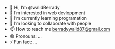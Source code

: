 - 👋 Hi, I’m @walidBerrady
- 👀 I’m interested in web devloppment
- 🌱 I’m currently learning programation
- 💞️ I’m looking to collaborate with people
- 📫 How to reach me berradywalid87@gmail.com
- 😄 Pronouns: ...
- ⚡ Fun fact: ...

<!---
walidBerrady/walidBerrady is a ✨ special ✨ repository because its `README.md` (this file) appears on your GitHub profile.
You can click the Preview link to take a look at your changes.
--->
